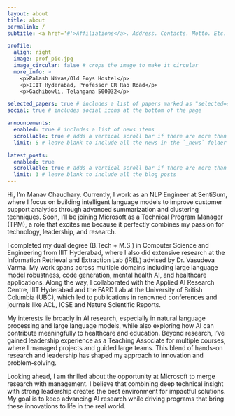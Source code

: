 ```yaml
---
layout: about
title: about
permalink: /
subtitle: <a href='#'>Affiliations</a>. Address. Contacts. Motto. Etc.

profile:
  align: right
  image: prof_pic.jpg
  image_circular: false # crops the image to make it circular
  more_info: >
    <p>Palash Nivas/Old Boys Hostel</p>
    <p>IIIT Hyderabad, Professor CR Rao Road</p>
    <p>Gachibowli, Telangana 500032</p>

selected_papers: true # includes a list of papers marked as "selected={true}"
social: true # includes social icons at the bottom of the page

announcements:
  enabled: true # includes a list of news items
  scrollable: true # adds a vertical scroll bar if there are more than 3 news items
  limit: 5 # leave blank to include all the news in the `_news` folder

latest_posts:
  enabled: true
  scrollable: true # adds a vertical scroll bar if there are more than 3 new posts items
  limit: 3 # leave blank to include all the blog posts
---
```


Hi, I’m Manav Chaudhary. Currently, I work as an NLP Engineer at SentiSum, where I focus on building intelligent language models to improve customer support analytics through advanced summarization and clustering techniques. Soon, I’ll be joining Microsoft as a Technical Program Manager (TPM), a role that excites me because it perfectly combines my passion for technology, leadership, and research.

I completed my dual degree (B.Tech + M.S.) in Computer Science and Engineering from IIIT Hyderabad, where I also did extensive research at the Information Retrieval and Extraction Lab (iREL) advised by Dr. Vasudeva Varma. My work spans across multiple domains including large language model robustness, code generation, mental health AI, and healthcare applications. Along the way, I collaborated with the Applied AI Research Centre, IIIT Hyderabad and the FARD Lab at the University of British Columbia (UBC), which led to publications in renowned conferences and journals like ACL, ICSE and Nature Scientific Reports.

My interests lie broadly in AI research, especially in natural language processing and large language models, while also exploring how AI can contribute meaningfully to healthcare and education. Beyond research, I’ve gained leadership experience as a Teaching Associate for multiple courses, where I managed projects and guided large teams. This blend of hands-on research and leadership has shaped my approach to innovation and problem-solving.

Looking ahead, I am thrilled about the opportunity at Microsoft to merge research with management. I believe that combining deep technical insight with strong leadership creates the best environment for impactful solutions. My goal is to keep advancing AI research while driving programs that bring these innovations to life in the real world.
